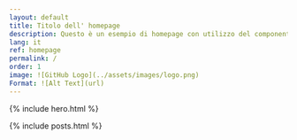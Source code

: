 ```yaml
---
layout: default
title: Titolo dell' homepage
description: Questo è un esempio di homepage con utilizzo del componente "hero"
lang: it
ref: homepage
permalink: /
order: 1
image: ![GitHub Logo](../assets/images/logo.png)
Format: ![Alt Text](url)
---
```


{% include hero.html %}

<main class="container my-4" markdown="1">

{% include posts.html %}

</main>

